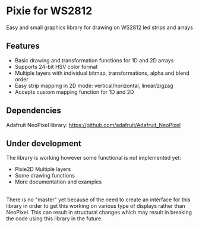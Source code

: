# Pixie for WS2812
Easy and small graphics library for drawing on WS2812 led strips and arrays

## Features
- Basic drawing and transformation functions for 1D and 2D arrays
- Supports 24-bit HSV color format
- Multiple layers with individual bitmap, transformations, alpha and blend order
- Easy strip mapping in 2D mode: vertical/horizontal, linear/zigzag
- Accepts custom mapping function for 1D and 2D


## Dependencies
Adafruit NeoPixel library: https://github.com/adafruit/Adafruit_NeoPixel

## Under development
The library is working however some functional is not implemented yet:
- Pixie2D Multiple layers
- Some drawing functions
- More documentation and examples
<br/>
There is no "master" yet because of the need to create an interface for this library in order to get this working on various type of displays rather than NeoPixel. This can result in structural changes which may result in breaking the code using this library in the future.

